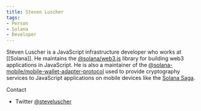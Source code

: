 ```yaml
---
title: Steven Luscher
tags:
- Person
- Solana
- Developer
---
```


Steven Luscher is a JavaScript infrastructure developer who works at [[Solana]]. He maintains the [@solana/web3.js](https://github.com/solana-labs/web3.js) library for building web3 applications in JavaScript. He is also a maintainer of the [@solana-mobile/mobile-wallet-adapter-protocol](https://github.com/solana-mobile/mobile-wallet-adapter/tree/main/js/packages/mobile-wallet-adapter-protocol) used to provide cryptography services to JavaScript applications on mobile devices like the [Solana Saga](https://solanamobile.com).

Contact
* Twitter [@steveluscher](https://twitter.com/steveluscher)
